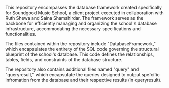 This repository encompasses the database framework created specifically for Soundgood Music School, a client project executed in collaboration with Ruth Shewa and Saina Shamshirdar. The framework serves as the backbone for efficiently managing and organizing the school's  database infrastructure, accommodating the necessary specifications and functionalities.

The files contained within the repository include "DatabaseFramework," which encapsulates the entirety of the SQL code governing the structural blueprint of the school's database. This code defines the relationships, tables, fields, and constraints of the database structure.

The repository also contains additional files named "query" and "queryresult," which encapsulate the queries designed to output spefcific infromation from the database and their respective results (in queryresult). 

